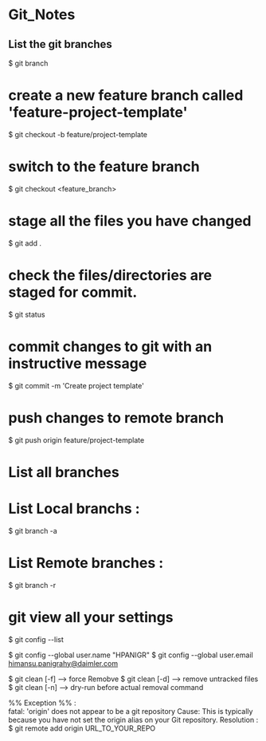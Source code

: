 # Git_Notes

## List the git branches
$ git branch

# create a new feature branch called 'feature-project-template'
$ git checkout -b feature/project-template
# switch to the feature branch
$ git checkout  <feature_branch>

# stage all the files you have changed
$ git add .
# check the files/directories are staged for commit.
$ git status
# commit changes to git with an instructive message
$ git commit -m 'Create project template'
# push changes to remote branch
$ git push origin feature/project-template

# List all branches
 # List Local branchs :
$ git branch -a
 # List Remote branches :
$ git branch -r

# git view all your settings
$ git config --list

$ git config --global user.name "HPANIGR"
$ git config --global user.email himansu.panigrahy@daimler.com

$ git clean [-f]  --> force Remobve 
$ git clean [-d]  --> remove untracked files
$ git clean [-n]  --> dry-run before actual removal command


%% Exception %% :  
	fatal: 'origin' does not appear to be a git repository
	Cause: This is typically because you have not set the origin alias on your Git repository.
	Resolution : 
		$ git remote add origin URL_TO_YOUR_REPO
